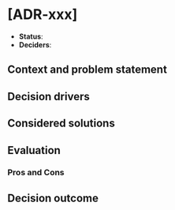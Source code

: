 # [ADR-xxx] <!-- short title of solved problem and solution -->

- **Status**:
  <!-- proposed -->
  <!-- rejected -->
  <!-- accepted -->
  <!-- deprecated -->
  <!-- superseded by [ADR-xxx](./xxx.md) -->
- **Deciders**: <!-- @github-user -->

## Context and problem statement

<!--
Describe the context and problem statement, e.g., in free form using two to
three sentences. You may want to articulate the problem in form of a question.
-->

<!--
### Issues with existing set-up

Summary of problems with the existing design, possibly with some snippets.
-->

<!--
### Technical story

If available, list and link related issues, PRs, or ADRs that led up to this
ADR:

- [ComPWA/ampform#1](https://github.com/ComPWA/ampform/issues/1)
- [ComPWA/tensorwaves#2](https://github.com/ComPWA/tensorwaves/issues/2)
-->

## Decision drivers

<!--
### Solution requirements

1. Requirement 1
2. Requirement 2
-->

## Considered solutions

<!--
Solutions can be illustrated with Jupyter notebooks or MyST files in a
subfolder. They should only factually illustrate design and implementation: the
discussion should take place in the main document.

To include documents in a sub-folder, use a toctree:

```{toctree}
xxx/option1
xxx/option2
```
-->

## Evaluation

### Pros and Cons

<!--
List some advantages and disadvantages of each of the implementations, possibly
with links (using e.g. {ref} or {doc}) to the proposed solutions.

#### Option 1

- **Positive**:
  1.
  2.
- **Negative**:
  1.
  2.

#### Option 2

- **Positive**:
  1.
  2.
- **Negative**:
  1.
  2.
-->

<!--
### Requirement evaluation

See [requirements](#solution-requirements).

|          | 1   | 2   | 3   | ... |
| -------- | --- | --- | --- | --- |
| Option 1 |     |     |     |     |
| Option 2 |     |     |     |     |
| ...      |     |     |     |     |
-->

## Decision outcome

<!--
Chosen option: "[option 1]", because [justification. e.g., only option, which
meets k.o. criterion decision driver | which resolves force force | … | comes
out best (see below)].
-->

<!--
### Positive consequences

- [e.g., improvement of quality attribute satisfaction, follow-up decisions
  required, …]
- …

### Negative consequences

- [e.g., compromising quality attribute, follow-up decisions required, …]
- …
-->
